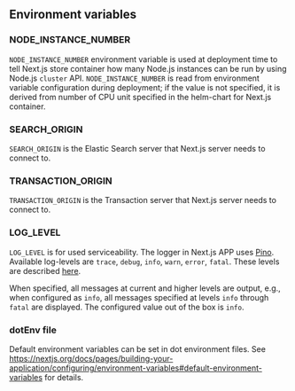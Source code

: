 ## Environment variables

### NODE_INSTANCE_NUMBER

`NODE_INSTANCE_NUMBER` environment variable is used at deployment time to tell Next.js store container how many Node.js instances can be run by using Node.js `cluster` API. `NODE_INSTANCE_NUMBER` is read from environment variable configuration during deployment; if the value is not specified, it is derived from number of CPU unit specified in the helm-chart for Next.js container.

### SEARCH_ORIGIN

`SEARCH_ORIGIN` is the Elastic Search server that Next.js server needs to connect to.

### TRANSACTION_ORIGIN

`TRANSACTION_ORIGIN` is the Transaction server that Next.js server needs to connect to.

### LOG_LEVEL

`LOG_LEVEL` is for used serviceability. The logger in Next.js APP uses [Pino](https://getpino.io/). Available log-levels are `trace`, `debug`, `info`, `warn`, `error`, `fatal`. These levels are described [here](https://getpino.io/#/docs/api?id=loggerlevels-object).

When specified, all messages at current and higher levels are output, e.g., when configured as `info`, all messages specified at levels `info` through `fatal` are displayed. The configured value out of the box is `info`.

### dotEnv file

Default environment variables can be set in dot environment files. See https://nextjs.org/docs/pages/building-your-application/configuring/environment-variables#default-environment-variables for details.
